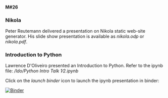 #### M#26

### Nikola

Peter Reutemann delivered a presentation on Nikola static web-site generator.
His slide show presentation is available as *nikola.odp* or *nikola.pdf*.


### Introduction to Python

Lawrence D'Oliveiro presented an Introduction to Python. Refer to the ipynb file:
*/ldo/Python Intro Talk 1∕2.ipynb*

Click on the *launch binder* icon to launch the ipynb presentation in binder:
 
[![Binder](https://mybinder.org/badge_logo.svg)](https://mybinder.org/v2/gh/HamPUG/meetings/master?filepath=2016%2F2016-08-08%2Fldo%2FPython%20Intro%20Talk%201%E2%88%952.ipynb)
